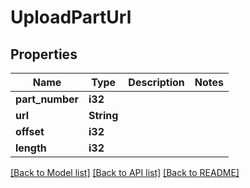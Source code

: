 # UploadPartUrl

## Properties

Name | Type | Description | Notes
------------ | ------------- | ------------- | -------------
**part_number** | **i32** |  | 
**url** | **String** |  | 
**offset** | **i32** |  | 
**length** | **i32** |  | 

[[Back to Model list]](../README.md#documentation-for-models) [[Back to API list]](../README.md#documentation-for-api-endpoints) [[Back to README]](../README.md)


